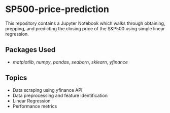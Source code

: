 # SP500-price-prediction
This repository contains a Jupyter Notebook which walks through obtaining, prepping, and predicting the closing price of the S&P500 using simple linear regression.

## Packages Used
- *matplotlib*, *numpy*, *pandas*, *seaborn*, *sklearn*, *yfinance*

## Topics
-  Data scraping using yfinance API
-  Data preprocessing and feature identification
-  Linear Regression
-  Performance metrics
